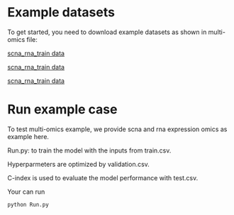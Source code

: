 # Example datasets

To get started, you need to download example datasets as shown in multi-omics file:

[scna_rna_train data](https://github.com/CancerProfiling/DeepMusics/blob/main/experiments/data/multi-omics/scna_rna.train.csv)

[scna_rna_train data](https://github.com/CancerProfiling/DeepMusics/blob/main/experiments/data/multi-omics/scna_rna.train.csv)

[scna_rna_train data](https://github.com/CancerProfiling/DeepMusics/blob/main/experiments/data/multi-omics/scna_rna.train.csv)

# Run example case

To test multi-omics example, we provide scna and rna expression omics as example here.

   Run.py: to train the model with the inputs from train.csv.
   
   
   Hyperparmeters are optimized by validation.csv. 
   
   
   C-index is used to evaluate the model performance with test.csv.

Your can run 


    python Run.py
